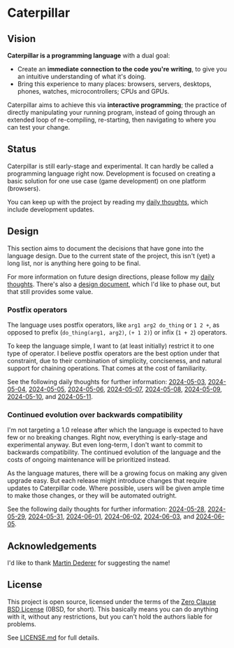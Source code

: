 # Caterpillar

## Vision

**Caterpillar is a programming language** with a dual goal:

- Create an **immediate connection to the code you're writing**, to give you an
  intuitive understanding of what it's doing.
- Bring this experience to many places: browsers, servers, desktops, phones,
  watches, microcontrollers; CPUs and GPUs.

Caterpillar aims to achieve this via **interactive programming**; the practice
of directly manipulating your running program, instead of going through an
extended loop of re-compiling, re-starting, then navigating to where you can
test your change.

## Status

Caterpillar is still early-stage and experimental. It can hardly be called a
programming language right now. Development is focused on creating a basic
solution for one use case (game development) on one platform (browsers).

You can keep up with the project by reading my [daily thoughts], which include
development updates.

## Design

This section aims to document the decisions that have gone into the language
design. Due to the current state of the project, this isn't (yet) a long list,
nor is anything here going to be final.

For more information on future design directions, please follow my
[daily thoughts]. There's also a [design document](design.md), which I'd like to
phase out, but that still provides some value.

### Postfix operators

The language uses postfix operators, like `arg1 arg2 do_thing` or `1 2 +`, as
opposed to prefix (`do_thing(arg1, arg2)`, `(+ 1 2)`) or infix (`1 + 2`)
operators.

To keep the language simple, I want to (at least initially) restrict it to one
type of operator. I believe postfix operators are the best option under that
constraint, due to their combination of simplicity, conciseness, and natural
support for chaining operations. That comes at the cost of familiarity.

See the following daily thoughts for further information:
[2024-05-03](https://capi.hannobraun.com/daily/2024-05-03),
[2024-05-04](https://capi.hannobraun.com/daily/2024-05-04),
[2024-05-05](https://capi.hannobraun.com/daily/2024-05-05),
[2024-05-06](https://capi.hannobraun.com/daily/2024-05-06),
[2024-05-07](https://capi.hannobraun.com/daily/2024-05-07),
[2024-05-08](https://capi.hannobraun.com/daily/2024-05-08),
[2024-05-09](https://capi.hannobraun.com/daily/2024-05-09),
[2024-05-10](https://capi.hannobraun.com/daily/2024-05-10), and
[2024-05-11](https://capi.hannobraun.com/daily/2024-05-11).

### Continued evolution over backwards compatibility

I'm not targeting a 1.0 release after which the language is expected to have few
or no breaking changes. Right now, everything is early-stage and experimental
anyway. But even long-term, I don't want to commit to backwards compatibility.
The continued evolution of the language and the costs of ongoing maintenance
will be prioritized instead.

As the language matures, there will be a growing focus on making any given
upgrade easy. But each release might introduce changes that require updates to
Caterpillar code. Where possible, users will be given ample time to make those
changes, or they will be automated outright.

See the following daily thoughts for further information:
[2024-05-28](https://capi.hannobraun.com/daily/2024-05-28),
[2024-05-29](https://capi.hannobraun.com/daily/2024-05-29),
[2024-05-31](https://capi.hannobraun.com/daily/2024-05-31),
[2024-06-01](https://capi.hannobraun.com/daily/2024-06-01),
[2024-06-02](https://capi.hannobraun.com/daily/2024-06-02),
[2024-06-03](https://capi.hannobraun.com/daily/2024-06-03), and
[2024-06-05](https://capi.hannobraun.com/daily/2024-06-05).

## Acknowledgements

I'd like to thank [Martin Dederer](https://github.com/martindederer) for
suggesting the name!

## License

This project is open source, licensed under the terms of the
[Zero Clause BSD License] (0BSD, for short). This basically means you can do
anything with it, without any restrictions, but you can't hold the authors
liable for problems.

See [LICENSE.md] for full details.

[daily thoughts]: https://capi.hannobraun.com/daily
[Zero Clause BSD License]: https://opensource.org/licenses/0BSD
[LICENSE.md]: LICENSE.md
